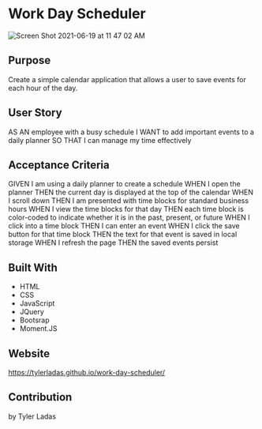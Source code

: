 # Work Day Scheduler
![Screen Shot 2021-06-19 at 11 47 02 AM](https://user-images.githubusercontent.com/78171259/122647840-371a4c00-d0f4-11eb-932c-9ce1c69f1e09.png)

## Purpose
Create a simple calendar application that allows a user to save events for each hour of the day.

## User Story
AS AN employee with a busy schedule
I WANT to add important events to a daily planner
SO THAT I can manage my time effectively

## Acceptance Criteria
GIVEN I am using a daily planner to create a schedule
WHEN I open the planner
THEN the current day is displayed at the top of the calendar
WHEN I scroll down
THEN I am presented with time blocks for standard business hours
WHEN I view the time blocks for that day
THEN each time block is color-coded to indicate whether it is in the past, present, or future
WHEN I click into a time block
THEN I can enter an event
WHEN I click the save button for that time block
THEN the text for that event is saved in local storage
WHEN I refresh the page
THEN the saved events persist

## Built With
* HTML
* CSS
* JavaScript
* JQuery
* Bootsrap
* Moment.JS

## Website
https://tylerladas.github.io/work-day-scheduler/

## Contribution
by Tyler Ladas
